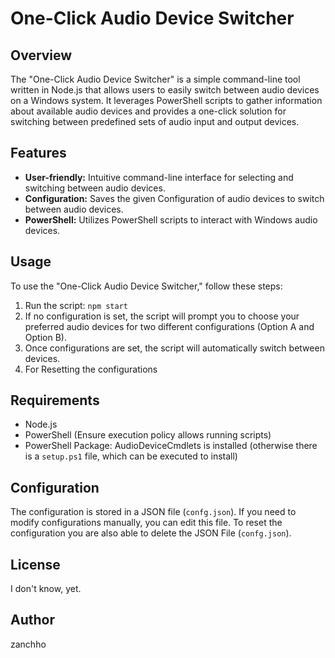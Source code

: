 # One-Click Audio Device Switcher

## Overview

The "One-Click Audio Device Switcher" is a simple command-line tool written in Node.js that allows users to easily switch between audio devices on a Windows system. It leverages PowerShell scripts to gather information about available audio devices and provides a one-click solution for switching between predefined sets of audio input and output devices.

## Features

- **User-friendly:** Intuitive command-line interface for selecting and switching between audio devices.
- **Configuration:** Saves the given Configuration of audio devices to switch between audio devices.
- **PowerShell:** Utilizes PowerShell scripts to interact with Windows audio devices.

## Usage

To use the "One-Click Audio Device Switcher," follow these steps:

1. Run the script: `npm start`
2. If no configuration is set, the script will prompt you to choose your preferred audio devices for two different configurations (Option A and Option B).
3. Once configurations are set, the script will automatically switch between devices.
4. For Resetting the configurations 

## Requirements

- Node.js
- PowerShell (Ensure execution policy allows running scripts)
- PowerShell Package: AudioDeviceCmdlets is installed (otherwise there is a `setup.ps1` file, which can be executed to install)

## Configuration

The configuration is stored in a JSON file (`confg.json`). If you need to modify configurations manually, you can edit this file.
To reset the configuration you are also able to delete the JSON File (`confg.json`).

## License

I don't know, yet.

## Author

zanchho
